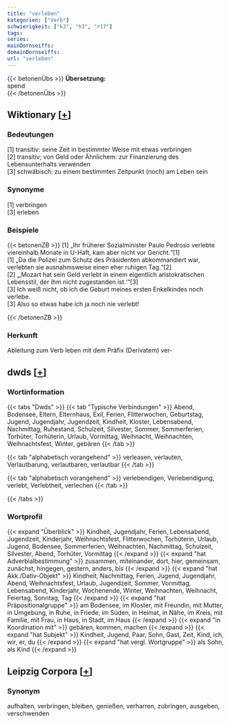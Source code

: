 ```yaml
---
title: "verleben"
kategorien: ["Verb"]
schwierigkeit: ["k3", "h3", "r17"]
tags:
series:
mainDornseiffs:
domainDornseiffs:
url: "verleben"
---
```


{{< betonenÜbs >}}
**Übersetzung:**  
spend  
{{< /betonenÜbs >}}

## Wiktionary [[+](https://de.wiktionary.org/wiki/verleben)]

### Bedeutungen
[1] transitiv: seine Zeit in bestimmter Weise mit etwas verbringen  
[2] transitiv; von Geld oder Ähnlichem: zur Finanzierung des Lebensunterhalts verwenden  
[3] schwäbisch: zu einem bestimmten Zeitpunkt (noch) am Leben sein  

### Synonyme
[1] verbringen  
[3] erleben  

### Beispiele
{{< betonenZB >}}
[1] „Ihr früherer Sozialminister Paulo Pedroso verlebte viereinhalb Monate in U-Haft, kam aber nicht vor Gericht.“[1]  
[1] „Da die Polizei zum Schutz des Präsidenten abkommandiert war, verlebten sie ausnahmsweise einen eher ruhigen Tag.“[2]  
[2] „‚Mozart hat sein Geld verlebt in einem eigentlich aristokratischen Lebensstil, der ihm nicht zugestanden ist.‘“[3]  
[3] Ich weiß nicht, ob ich die Geburt meines ersten Enkelkindes noch verlebe.  
[3] Also so etwas habe ich ja noch nie verlebt!  

{{< /betonenZB >}}
### Herkunft
Ableitung zum Verb leben mit dem Präfix (Derivatem) ver-  



## dwds [[+](https://www.dwds.de/wb/verleben)]

### Wortinformation
{{< tabs "Dwds" >}}
{{< tab "Typische Verbindungen" >}}
Abend, Bodensee, Eltern, Elternhaus, Exil, Ferien, Flitterwochen, Geburtstag, Jugend, Jugendjahr, Jugendzeit, Kindheit, Kloster, Lebensabend, Nachmittag, Ruhestand, Schulzeit, Silvester, Sommer, Sommerferien, Torhüter, Torhüterin, Urlaub, Vormittag, Weihnacht, Weihnachten, Weihnachtsfest, Winter, gebären
{{< /tab >}}

{{< tab "alphabetisch vorangehend" >}}
verleasen, verlauten, Verlautbarung, verlautbaren, verlautbar
{{< /tab >}}

{{< tab "alphabetisch vorangehend" >}}
verlebendigen, Verlebendigung, verlebt, Verlebtheit, verlechen
{{< /tab >}}

{{< /tabs >}}

### Wortprofil
{{< expand "Überblick" >}} Kindheit, Jugendjahr, Ferien, Lebensabend, Jugendzeit, Kinderjahr, Weihnachtsfest, Flitterwochen, Torhüterin, Urlaub, Jugend, Bodensee, Sommerferien, Weihnachten, Nachmittag, Schulzeit, Silvester, Abend, Torhüter, Vormittag {{< /expand >}}
{{< expand "hat Adverbialbestimmung" >}} zusammen, miteinander, dort, hier, gemeinsam, zunächst, hingegen, gestern, anders, bis {{< /expand >}}
{{< expand "hat Akk./Dativ-Objekt" >}} Kindheit, Nachmittag, Ferien, Jugend, Jugendjahr, Abend, Weihnachtsfest, Urlaub, Jugendzeit, Sommer, Vormittag, Lebensabend, Kinderjahr, Wochenende, Winter, Weihnachten, Weihnacht, Feiertag, Sonntag, Tag {{< /expand >}}
{{< expand "hat Präpositionalgruppe" >}} am Bodensee, im Kloster, mit Freundin, mit Mutter, in Umgebung, in Ruhe, in Friede, im Süden, in Heimat, in Nähe, im Kreis, mit Familie, mit Frau, in Haus, in Stadt, im Haus {{< /expand >}}
{{< expand "in Koordination mit" >}} gebären, kommen, machen {{< /expand >}}
{{< expand "hat Subjekt" >}} Kindheit, Jugend, Paar, Sohn, Gast, Zeit, Kind, ich, wir, er, du {{< /expand >}}
{{< expand "hat vergl. Wortgruppe" >}} als Sohn, als Kind {{< /expand >}}

## Leipzig Corpora [[+](https://corpora.uni-leipzig.de/en/res?word=verleben&corpusId=deu_newscrawl-public_2018)]


### Synonym
aufhalten, verbringen, bleiben, genießen, verharren, zubringen, ausgeben, verschwenden

